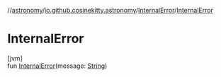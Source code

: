 //[astronomy](../../../index.md)/[io.github.cosinekitty.astronomy](../index.md)/[InternalError](index.md)/[InternalError](-internal-error.md)

# InternalError

[jvm]\
fun [InternalError](-internal-error.md)(message: [String](https://kotlinlang.org/api/latest/jvm/stdlib/kotlin/-string/index.html))
